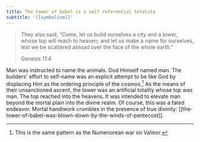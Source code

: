 ```yaml
---
title: The tower of babel is a self referential totality
subtitle: '[[symbolism]]'
---
```


> They also said, “Come, let us build ourselves a city and a tower,
> whose top will reach to heaven; and let us make a name for ourselves,
> lest we be scattered abroad over the face of the whole earth.”
> 
> Genesis 11:4

Man was instructed to name the animals. God Himself named man. The
builders' effort to self-name was an explicit attempt to be like God by
displacing Him as the ordering principle of the cosmos.[^1] As the means
of their unsanctioned ascent, the tower was an artificial totality whose
top was man. The top reached into the heavens. It was intended to
elevate man beyond the mortal plain into the divine realm. Of course,
this was a fated endeavor. Mortal handiwork crumbles in the presence of
true divinity:
[[the-tower-of-babel-was-blown-down-by-the-winds-of-pentecost]].

[^1]: This is the same pattern as the Numenorean war on Valinor.
